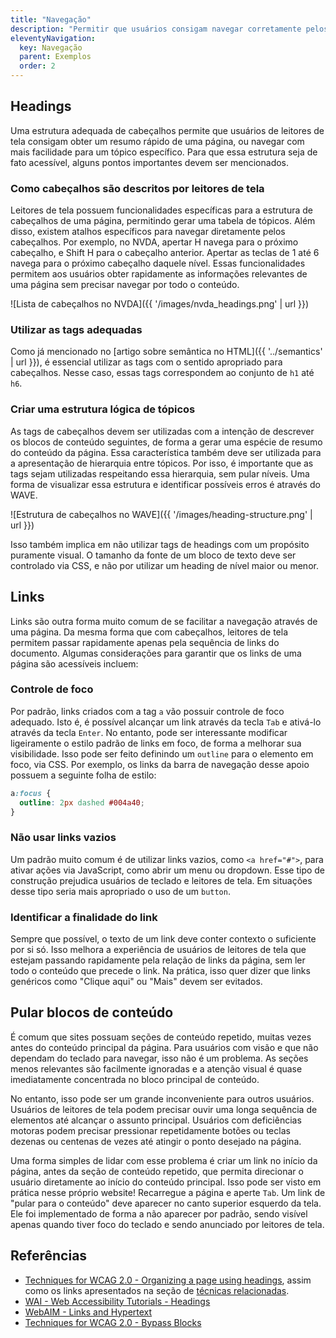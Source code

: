 ```yaml
---
title: "Navegação"
description: "Permitir que usuários consigam navegar corretamente pelos elementos de uma página é algo básico para qualquer website. Essa seção mostra alguns cuidados para garantir que usuários com deficiências consigam localizar e interagir com mais facilidade pelos elementos da interface."
eleventyNavigation:
  key: Navegação
  parent: Exemplos
  order: 2
---
```


## Headings

Uma estrutura adequada de cabeçalhos permite que usuários de leitores de tela consigam obter um resumo rápido de uma página, ou navegar com mais facilidade para um tópico específico. Para que essa estrutura seja de fato acessível, alguns pontos importantes devem ser mencionados.

### Como cabeçalhos são descritos por leitores de tela

Leitores de tela possuem funcionalidades específicas para a estrutura de cabeçalhos de uma página, permitindo gerar uma tabela de tópicos. Além disso, existem atalhos específicos para navegar diretamente pelos cabeçalhos. Por exemplo, no NVDA, apertar H navega para o próximo cabeçalho, e Shift H para o cabeçalho anterior. Apertar as teclas de 1 até 6 navega para o próximo cabeçalho daquele nível. Essas funcionalidades permitem aos usuários obter rapidamente as informações relevantes de uma página sem precisar navegar por todo o conteúdo.

![Lista de cabeçalhos no NVDA]({{ '/images/nvda_headings.png' | url }})

### Utilizar as tags adequadas

Como já mencionado no [artigo sobre semântica no HTML]({{ '../semantics' | url }}), é essencial utilizar as tags com o sentido apropriado para cabeçalhos. Nesse caso, essas tags correspondem ao conjunto de `h1` até `h6`.

### Criar uma estrutura lógica de tópicos

As tags de cabeçalhos devem ser utilizadas com a intenção de descrever os blocos de conteúdo seguintes, de forma a gerar uma espécie de resumo do conteúdo da página. Essa característica também deve ser utilizada para a apresentação de hierarquia entre tópicos. Por isso, é importante que as tags sejam utilizadas respeitando essa hierarquia, sem pular níveis. Uma forma de visualizar essa estrutura e identificar possíveis erros é através do WAVE.

![Estrutura de cabeçalhos no WAVE]({{ '/images/heading-structure.png' | url }})

Isso também implica em não utilizar tags de headings com um propósito puramente visual. O tamanho da fonte de um bloco de texto deve ser controlado via CSS, e não por utilizar um heading de nível maior ou menor.

## Links

Links são outra forma muito comum de se facilitar a navegação através de uma página. Da mesma forma que com cabeçalhos, leitores de tela permitem passar rapidamente apenas pela sequência de links do documento. Algumas considerações para garantir que os links de uma página são acessíveis incluem:

### Controle de foco
Por padrão, links criados com a tag `a` vão possuir controle de foco adequado. Isto é, é possível alcançar um link através da tecla `Tab` e ativá-lo através da tecla `Enter`. No entanto, pode ser interessante modificar ligeiramente o estilo padrão de links em foco, de forma a melhorar sua visibilidade. Isso pode ser feito definindo um `outline` para o elemento em foco, via CSS. Por exemplo, os links da barra de navegação desse apoio possuem a seguinte folha de estilo:

```css
a:focus {
  outline: 2px dashed #004a40;
}
```

### Não usar links vazios
Um padrão muito comum é de utilizar links vazios, como `<a href="#">`, para ativar ações via JavaScript, como abrir um menu ou dropdown. Esse tipo de construção prejudica usuários de teclado e leitores de tela. Em situações desse tipo seria mais apropriado o uso de um `button`.

### Identificar a finalidade do link
Sempre que possível, o texto de um link deve conter contexto o suficiente por si só. Isso melhora a experiência de usuários de leitores de tela que estejam passando rapidamente pela relação de links da página, sem ler todo o conteúdo que precede o link. Na prática, isso quer dizer que links genéricos como "Clique aqui" ou "Mais" devem ser evitados.

## Pular blocos de conteúdo

É comum que sites possuam seções de conteúdo repetido, muitas vezes antes do conteúdo principal da página. Para usuários com visão e que não dependam do teclado para navegar, isso não é um problema. As seções menos relevantes são facilmente ignoradas e a atenção visual é quase imediatamente concentrada no bloco principal de conteúdo.

No entanto, isso pode ser um grande inconveniente para outros usuários. Usuários de leitores de tela podem precisar ouvir uma longa sequência de elementos até alcançar o assunto principal. Usuários com deficiências motoras podem precisar pressionar repetidamente botões ou teclas dezenas ou centenas de vezes até atingir o ponto desejado na página.

Uma forma simples de lidar com esse problema é criar um link no início da página, antes da seção de conteúdo repetido, que permita direcionar o usuário diretamente ao início do conteúdo principal. Isso pode ser visto em prática nesse próprio website! Recarregue a página e aperte `Tab`. Um link de "pular para o conteúdo" deve aparecer no canto superior esquerdo da tela. Ele foi implementado de forma a não aparecer por padrão, sendo visível apenas quando tiver foco do teclado e sendo anunciado por leitores de tela.


## Referências

- [Techniques for WCAG 2.0 - Organizing a page using headings](https://www.w3.org/TR/WCAG20-TECHS/G141.html), assim como os links apresentados na seção de [técnicas relacionadas](https://www.w3.org/TR/WCAG20-TECHS/G141.html#G141-related-techs).
- [WAI - Web Accessibility Tutorials - Headings](https://www.w3.org/WAI/tutorials/page-structure/headings/)
- [WebAIM - Links and Hypertext](https://webaim.org/techniques/hypertext/link_text)
- [Techniques for WCAG 2.0 - Bypass Blocks](https://www.w3.org/TR/UNDERSTANDING-WCAG20/navigation-mechanisms-skip.html#navigation-mechanisms-skip-techniques-head)